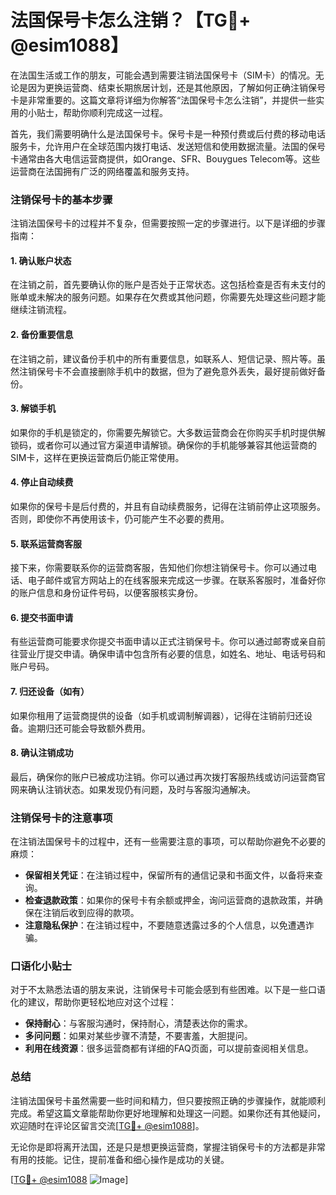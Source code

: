 # 法国保号卡怎么注销？【TG💪+ @esim1088】

在法国生活或工作的朋友，可能会遇到需要注销法国保号卡（SIM卡）的情况。无论是因为更换运营商、结束长期旅居计划，还是其他原因，了解如何正确注销保号卡是非常重要的。这篇文章将详细为你解答“法国保号卡怎么注销”，并提供一些实用的小贴士，帮助你顺利完成这一过程。

首先，我们需要明确什么是法国保号卡。保号卡是一种预付费或后付费的移动电话服务卡，允许用户在全球范围内拨打电话、发送短信和使用数据流量。法国的保号卡通常由各大电信运营商提供，如Orange、SFR、Bouygues Telecom等。这些运营商在法国拥有广泛的网络覆盖和服务支持。

### 注销保号卡的基本步骤

注销法国保号卡的过程并不复杂，但需要按照一定的步骤进行。以下是详细的步骤指南：

#### 1. 确认账户状态
在注销之前，首先要确认你的账户是否处于正常状态。这包括检查是否有未支付的账单或未解决的服务问题。如果存在欠费或其他问题，你需要先处理这些问题才能继续注销流程。

#### 2. 备份重要信息
在注销之前，建议备份手机中的所有重要信息，如联系人、短信记录、照片等。虽然注销保号卡不会直接删除手机中的数据，但为了避免意外丢失，最好提前做好备份。

#### 3. 解锁手机
如果你的手机是锁定的，你需要先解锁它。大多数运营商会在你购买手机时提供解锁码，或者你可以通过官方渠道申请解锁。确保你的手机能够兼容其他运营商的SIM卡，这样在更换运营商后仍能正常使用。

#### 4. 停止自动续费
如果你的保号卡是后付费的，并且有自动续费服务，记得在注销前停止这项服务。否则，即使你不再使用该卡，仍可能产生不必要的费用。

#### 5. 联系运营商客服
接下来，你需要联系你的运营商客服，告知他们你想注销保号卡。你可以通过电话、电子邮件或官方网站上的在线客服来完成这一步骤。在联系客服时，准备好你的账户信息和身份证件号码，以便客服核实身份。

#### 6. 提交书面申请
有些运营商可能要求你提交书面申请以正式注销保号卡。你可以通过邮寄或亲自前往营业厅提交申请。确保申请中包含所有必要的信息，如姓名、地址、电话号码和账户号码。

#### 7. 归还设备（如有）
如果你租用了运营商提供的设备（如手机或调制解调器），记得在注销前归还设备。逾期归还可能会导致额外费用。

#### 8. 确认注销成功
最后，确保你的账户已被成功注销。你可以通过再次拨打客服热线或访问运营商官网来确认注销状态。如果发现仍有问题，及时与客服沟通解决。

### 注销保号卡的注意事项

在注销法国保号卡的过程中，还有一些需要注意的事项，可以帮助你避免不必要的麻烦：

- **保留相关凭证**：在注销过程中，保留所有的通信记录和书面文件，以备将来查询。
- **检查退款政策**：如果你的保号卡有余额或押金，询问运营商的退款政策，并确保在注销后收到应得的款项。
- **注意隐私保护**：在注销过程中，不要随意透露过多的个人信息，以免遭遇诈骗。

### 口语化小贴士

对于不太熟悉法语的朋友来说，注销保号卡可能会感到有些困难。以下是一些口语化的建议，帮助你更轻松地应对这个过程：

- **保持耐心**：与客服沟通时，保持耐心，清楚表达你的需求。
- **多问问题**：如果对某些步骤不清楚，不要害羞，大胆提问。
- **利用在线资源**：很多运营商都有详细的FAQ页面，可以提前查阅相关信息。

### 总结

注销法国保号卡虽然需要一些时间和精力，但只要按照正确的步骤操作，就能顺利完成。希望这篇文章能帮助你更好地理解和处理这一问题。如果你还有其他疑问，欢迎随时在评论区留言交流[[TG💪+ @esim1088](https://t.me/s/esim1088)]。

无论你是即将离开法国，还是只是想更换运营商，掌握注销保号卡的方法都是非常有用的技能。记住，提前准备和细心操作是成功的关键。

[[TG💪+ @esim1088](https://t.me/s/esim1088) ![Image](https://i.postimg.cc/4NQfJmqS/Snipaste-2025-05-13-00-14-12.png)]